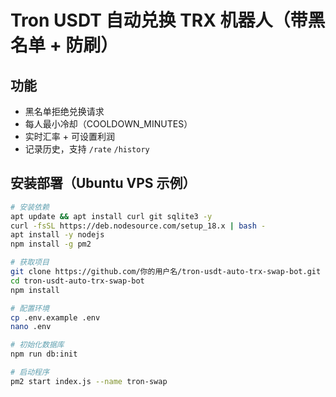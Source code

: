# Tron USDT 自动兑换 TRX 机器人（带黑名单 + 防刷）

## 功能
- 黑名单拒绝兑换请求
- 每人最小冷却（COOLDOWN_MINUTES）
- 实时汇率 + 可设置利润
- 记录历史，支持 `/rate` `/history`

## 安装部署（Ubuntu VPS 示例）

```bash
# 安装依赖
apt update && apt install curl git sqlite3 -y
curl -fsSL https://deb.nodesource.com/setup_18.x | bash -
apt install -y nodejs
npm install -g pm2

# 获取项目
git clone https://github.com/你的用户名/tron-usdt-auto-trx-swap-bot.git
cd tron-usdt-auto-trx-swap-bot
npm install

# 配置环境
cp .env.example .env
nano .env

# 初始化数据库
npm run db:init

# 启动程序
pm2 start index.js --name tron-swap
